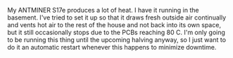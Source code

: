 My ANTMINER S17e produces a lot of heat. I have it running in the basement. I've tried to set it up so that it draws fresh outside air continually and vents hot air to the rest of the house and not back into its own space, but it still occasionally stops due to the PCBs reaching 80 C. I'm only going to be running this thing until the upcoming halving anyway, so I just want to do it an automatic restart whenever this happens to minimize downtime.